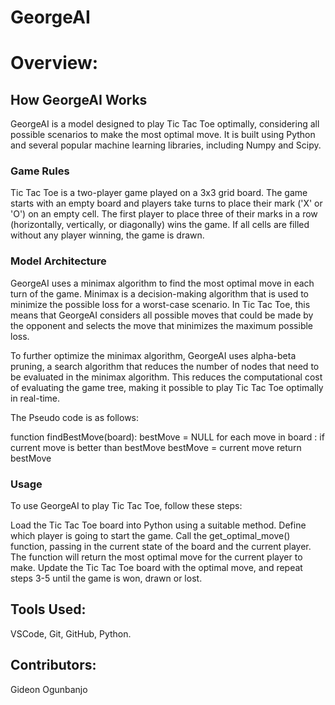 # GeorgeAI
# Overview:
## How GeorgeAI Works

GeorgeAI is a model designed to play Tic Tac Toe optimally, considering all possible scenarios to make the most optimal move. It is built using Python and several popular machine learning libraries, including Numpy and Scipy.

### Game Rules
Tic Tac Toe is a two-player game played on a 3x3 grid board. The game starts with an empty board and players take turns to place their mark ('X' or 'O') on an empty cell. The first player to place three of their marks in a row (horizontally, vertically, or diagonally) wins the game. If all cells are filled without any player winning, the game is drawn.

### Model Architecture
GeorgeAI uses a minimax algorithm to find the most optimal move in each turn of the game. Minimax is a decision-making algorithm that is used to minimize the possible loss for a worst-case scenario. In Tic Tac Toe, this means that GeorgeAI considers all possible moves that could be made by the opponent and selects the move that minimizes the maximum possible loss.

To further optimize the minimax algorithm, GeorgeAI uses alpha-beta pruning, a search algorithm that reduces the number of nodes that need to be evaluated in the minimax algorithm. This reduces the computational cost of evaluating the game tree, making it possible to play Tic Tac Toe optimally in real-time.

The Pseudo code is as follows:

function findBestMove(board):
    bestMove = NULL
    for each move in board :
        if current move is better than bestMove
            bestMove = current move
    return bestMove

### Usage
To use GeorgeAI to play Tic Tac Toe, follow these steps:

Load the Tic Tac Toe board into Python using a suitable method.
Define which player is going to start the game.
Call the get_optimal_move() function, passing in the current state of the board and the current player.
The function will return the most optimal move for the current player to make.
Update the Tic Tac Toe board with the optimal move, and repeat steps 3-5 until the game is won, drawn or lost.



## Tools Used:
VSCode, Git, GitHub, Python.

## Contributors:
Gideon Ogunbanjo
